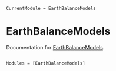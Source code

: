 ```@meta
CurrentModule = EarthBalanceModels
```

# EarthBalanceModels

Documentation for [EarthBalanceModels](https://github.com/dknatan/EarthBalanceModels.jl).

```@index
```

```@autodocs
Modules = [EarthBalanceModels]
```
